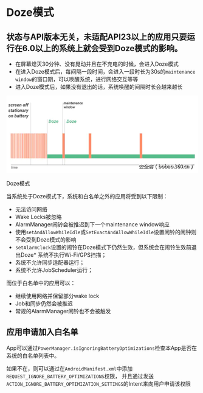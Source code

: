# Doze模式  
## 状态与API版本无关，未适配API23以上的应用只要运行在6.0以上的系统上就会受到Doze模式的影响。
* 在屏幕熄灭30分钟、没有晃动并且在不充电的时候，会进入Doze模式
* 在进入Doze模式后，每间隔一段时间，会进入一段时长为30s的`maintenance window`的窗口期，可以唤醒系统，进行网络交互等等
* 进入Doze模式后，如果没有退出的话，系统唤醒的间隔时长会越来越长

![image](images/image1.webp)

Doze模式

当系统处于Doze模式下，系统和白名单之外的应用将受到以下限制：

* 无法访问网络
* Wake Locks被忽略
* AlarmManager闹铃会被推迟到下一个maintenance window响应
* 使用`setAndAllowWhileIdle`或`SetExactAndAllowWhileIdle`设置闹铃的闹钟则不会受到Doze模式的影响
* `setAlarmClock`设置的闹铃在Doze模式下仍然生效，但系统会在闹铃生效前退出Doze* 系统不执行Wi-Fi/GPS扫描；
* 系统不允许同步适配器运行；
* 系统不允许JobScheduler运行；

而位于白名单中的应用可以：

* 继续使用网络并保留部分wake lock
* Job和同步仍然会被推迟
* 常规的AlarmManager闹铃也不会被触发

## 应用申请加入白名单
App可以通过`PowerManager.isIgnoringBatteryOptimizations`检查本App是否在系统的白名单列表中。

如果不在，则可以通过在`AndroidManifest.xml`中添加`REQUEST_IGNORE_BATTERY_OPTIMIZATIONS`权限，
并且通过发送`ACTION_IGNORE_BATTERY_OPTIMIZATION_SETTINGS`的Intent来向用户申请该权限







